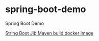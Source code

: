# spring-boot-demo
Spring Boot Demo

[String Boot Jib Maven build docker image](https://matthung0807.blogspot.com/2020/12/spring-boot-jib-maven-build-docker-image.html)